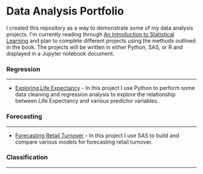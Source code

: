 # Data Analysis Portfolio
I created this repository as a way to demonstrate some of my data analysis projects.  I'm currently reading through [An Introduction to Statistical Learning](https://www-bcf.usc.edu/~gareth/ISL/) and plan to complete different projects using the methods outlined in the book.  The projects will be written in either Python, SAS, or R and displayed in a Jupyter notebook document.

### Regression
___
* [Exploring Life Expectancy](https://nbviewer.jupyter.org/github/RafaelPuello/Notebooks/blob/master/LifeExpectancy.ipynb) - In this project I use Python to perform some data cleaning and regression analysis to explore the relationship between Life Expectancy and various predictor variables.

### Forecasting
___
* [Forecasting Retail Turnover](https://nbviewer.jupyter.org/github/RafaelPuello/Notebooks/blob/master/RetailTurnover.ipynb) - In this project I use SAS to build and compare various models for forecasting retail turnover.

### Classification
___


